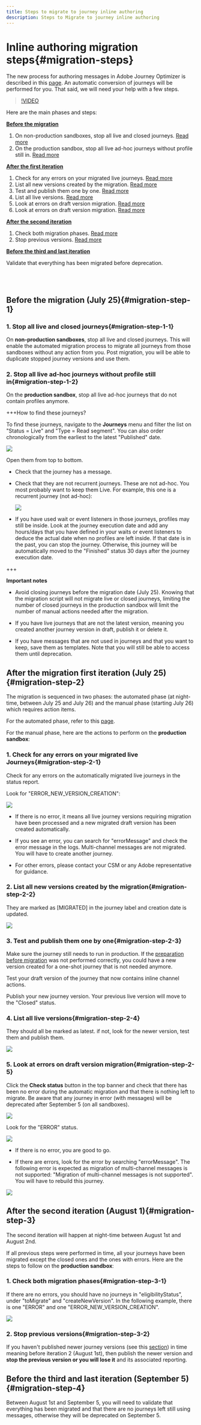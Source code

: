 ```yaml
---
title: Steps to migrate to journey inline authoring
description: Steps to Migrate to journey inline authoring
---
```


# Inline authoring migration steps{#migration-steps}

The new process for authoring messages in Adobe Journey Optimizer is described in this [page](../rn/inline-messages.md). An automatic conversion of journeys will be performed for you. That said, we will need your help with a few steps.

>[!VIDEO](https://video.tv.adobe.com/v/344699)

Here are the main phases and steps:

**[Before the migration](../rn/inline-messages-steps.md#migration-step-1)**

1. On non-production sandboxes, stop all live and closed journeys. [Read more](../rn/inline-messages-steps.md#migration-step-1-1)
1. On the production sandbox, stop all live ad-hoc journeys without profile still in. [Read more](../rn/inline-messages-steps.md#migration-step-1-2)

**[After the first iteration](../rn/inline-messages-steps.md#migration-step-2)**

1. Check for any errors on your migrated live journeys. [Read more](../rn/inline-messages-steps.md#migration-step-2-1)
1. List all new versions created by the migration. [Read more](../rn/inline-messages-steps.md#migration-step-2-2)
1. Test and publish them one by one. [Read more](../rn/inline-messages-steps.md#migration-step-2-3)
1. List all live versions. [Read more](../rn/inline-messages-steps.md#migration-step-2-4)
1. Look at errors on draft version migration. [Read more](../rn/inline-messages-steps.md#migration-step-2-5)
1. Look at errors on draft version migration. [Read more](../rn/inline-messages-steps.md#migration-step-2-5)

**[After the second iteration](../rn/inline-messages-steps.md#migration-step-3)**

1. Check both migration phases. [Read more](../rn/inline-messages-steps.md#migration-step-3-1)
1. Stop previous versions. [Read more](../rn/inline-messages-steps.md#migration-step-3-2)

**[Before the third and last iteration](../rn/inline-messages-steps.md#migration-step-4)**

Validate that everything has been migrated before deprecation.

<br>&nbsp;

## Before the migration (July 25){#migration-step-1}

### 1. Stop all live and closed journeys{#migration-step-1-1}

On **non-production sandboxes**, stop all live and closed journeys. This will enable the automated migration process to migrate all journeys from those sandboxes without any action from you. Post migration, you will be able to duplicate stopped journey versions and use them.

### 2. Stop all live ad-hoc journeys without profile still in{#migration-step-1-2}

On the **production sandbox**, stop all live ad-hoc journeys that do not contain profiles anymore.

+++How to find these journeys?

To find these journeys, navigate to the **Journeys** menu and filter the list on "Status = Live" and "Type = Read segment". You can also order chronologically from the earliest to the latest "Published" date. 

![](assets/inline-migration-steps1.png)

Open them from top to bottom.

* Check that the journey has a message. 
* Check that they are not recurrent journeys. These are not ad-hoc. You most probably want to keep them Live. For example, this one is a recurrent journey (not ad-hoc):

    ![](assets/inline-migration-steps2.png)

* If you have used wait or event listeners in those journeys, profiles may still be inside. Look at the journey execution date and add any hours/days that you have defined in your waits or event listeners to deduce the actual date when no profiles are left inside. If that date is in the past, you can stop the journey. Otherwise, this journey will be automatically moved to the "Finished" status 30 days after the journey execution date.

+++

**Important notes**

* Avoid closing journeys before the migration date (July 25). Knowing that the migration script will not migrate live or closed journeys, limiting the number of closed journeys in the production sandbox will limit the number of manual actions needed after the migration. 

* If you have live journeys that are not the latest version, meaning you created another journey version in draft, publish it or delete it.

* If you have messages that are not used in journeys and that you want to keep, save them as templates. Note that you will still be able to access them until deprecation.

## After the migration first iteration (July 25){#migration-step-2}

The migration is sequenced in two phases: the automated phase (at night-time, between July 25 and July 26) and the manual phase (starting July 26) which requires action items.

For the automated phase, refer to this [page](../rn/inline-messages.md#process).

For the manual phase, here are the actions to perform on the **production sandbox**:

<!--
_On non-production sandboxes:_

**1. Check the migration status report for any error**

Click the **Check status** button in the top banner and check that there has been no error during the automatic migration and that there is nothing left to migrate. 

![](assets/inline-migration-steps3.png)

Look for the "ERROR" status. 

![](assets/inline-migration-steps4.png)

* If there is no error, you are good to go.
* If there are errors, look for the error by searching "errorMessage". The following error is expected as migration of multi-channel messages is not supported: "Migration of multi-channel messages is not supported". You will have to rebuild this journey.

    ![](assets/inline-migration-steps5.png)

_On the production sandbox:_

-->

### 1. Check for any errors on your migrated live Journeys{#migration-step-2-1}

Check for any errors on the automatically migrated live journeys in the status report.

Look for "ERROR_NEW_VERSION_CREATION":

![](assets/inline-migration-steps6.png)

* If there is no error, it means all live journey versions requiring migration have been processed and a new migrated draft version has been created automatically.

* If you see an error, you can search for "errorMessage" and check the error message in the logs. Multi-channel messages are not migrated. You will have to create another journey.

* For other errors, please contact your CSM or any Adobe representative for guidance.

### 2. List all new versions created by the migration{#migration-step-2-2}

They are marked as [MIGRATED] in the journey label and creation date is updated.

![](assets/inline-migration-steps7.png)

### 3. Test and publish them one by one{#migration-step-2-3}

Make sure the journey still needs to run in production. If the [preparation before migration](../rn/inline-messages-steps.md#migration-step-1) was not performed correctly, you could have a new version created for a one-shot journey that is not needed anymore.

Test your draft version of the journey that now contains inline channel actions.

Publish your new journey version. Your previous live version will move to the "Closed" status.

### 4. List all live versions{#migration-step-2-4}

They should all be marked as latest. if not, look for the newer version, test them and publish them.

![](assets/inline-migration-steps8.png)

### 5. Look at errors on draft version migration{#migration-step-2-5}

Click the **Check status** button in the top banner and check that there has been no error during the automatic migration and that there is nothing left to migrate. Be aware that any journey in error (with messages) will be deprecated after September 5 (on all sandboxes).

![](assets/inline-migration-steps11.png)

Look for the "ERROR" status. 

![](assets/inline-migration-steps9.png)

* If there is no error, you are good to go.

* If there are errors, look for the error by searching "errorMessage". The following error is expected as migration of multi-channel messages is not supported: "Migration of multi-channel messages is not supported". You will have to rebuild this journey.

![](assets/inline-migration-steps6.png)

## After the second iteration (August 1){#migration-step-3}

The second iteration will happen at night-time between August 1st and August 2nd.

<!--
_On non-production sandboxes:_

**1. Check at the status report**

Click the **Check status** button in the top banner and check that all journeys have been migrated and there's nothing left to migrate. If there is an error or something left to migrate, please reach out to your CSM or Adobe representative for guidance.

-->

If all previous steps were performed in time, all your journeys have been migrated except the closed ones and the ones with errors. Here are the steps to follow on the **production sandbox**:

### 1. Check both migration phases{#migration-step-3-1}

If there are no errors, you should have no journeys in "eligibilityStatus", under "toMigrate" and "createNewVersion". In the following example, there is one "ERROR" and one "ERROR_NEW_VERSION_CREATION". 

![](assets/inline-migration-steps10.png)

### 2. Stop previous versions{#migration-step-3-2}

If you haven't published newer journey versions (see this [section](../rn/inline-messages-steps.md#migration-step-2-3)) in time meaning before iteration 2 (August 1st), then publish the newer version and **stop the previous version or you will lose it** and its associated reporting. 

## Before the third and last iteration (September 5){#migration-step-4}

Between August 1st and September 5, you will need to validate that everything has been migrated and that there are no journeys left still using messages, otherwise they will be deprecated on September 5.

